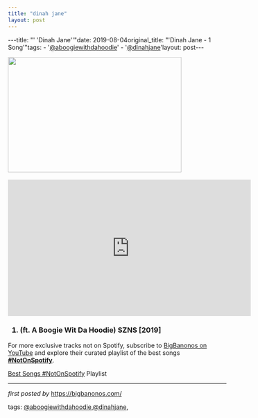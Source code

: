 ```yaml
---
title: "dinah jane"
layout: post
---
```

---title: "' 'Dinah Jane''"date: 2019-08-04original_title: "'Dinah Jane - 1 Song'"tags:  - '[@aboogiewithdahoodie](/tags/aboogiewithdahoodie/)'  - '[@dinahjane](/tags/dinahjane/)'layout: post---<div class="separator" ><a href="https://encrypted-tbn0.gstatic.com/images?q=tbn:ANd9GcRUhTQ322oBP26Z6hSXSqbeq8str_GwIT832w3TECqJYsEh80jm" imageanchor="1"><img border="0" data-original-height="183" data-original-width="275" height="266" src="https://encrypted-tbn0.gstatic.com/images?q=tbn:ANd9GcRUhTQ322oBP26Z6hSXSqbeq8str_GwIT832w3TECqJYsEh80jm" width="400" /></a></div><br /><iframe allow="accelerometer; autoplay; encrypted-media; gyroscope; picture-in-picture" allowfullscreen="" frameborder="0" height="315" src="https://www.youtube.com/embed/videoseries?list=PLtuNtuTatqI1T37SQv929t1nWbAo2dUy_" width="560"></iframe> <h3><ol><li>(ft. A Boogie Wit Da Hoodie) SZNS [2019]</li></ol></h3><!--Subscribe and Playlist Links--><div>    <p>For more exclusive tracks not on Spotify, subscribe to <a href="https://www.youtube.com/[@BigBanonos](/tags/BigBanonos/)" target="_blank">BigBanonos on YouTube</a> and explore their curated playlist of the best songs <strong>[#NotOnSpotify](/tags/NotOnSpotify/)</strong>.</p>    <p><a href="https://www.youtube.com/playlist?list=PLtuNtuTatqI0kFahUCbtbfenC_ET5O_tr" target="_blank">Best Songs [#NotOnSpotify](/tags/NotOnSpotify/) Playlist<br /></a></p></div><hr /><p><em>first posted by</em> <a href="https://bigbanonos.com/" rel="noopener" target="_new">https://bigbanonos.com/</a></p><p>tags: [@aboogiewithdahoodie](/tags/aboogiewithdahoodie/),[@dinahjane](/tags/dinahjane/),</p>